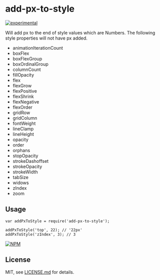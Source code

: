 # add-px-to-style

[![experimental](http://badges.github.io/stability-badges/dist/experimental.svg)](http://github.com/badges/stability-badges)

Will add px to the end of style values which are Numbers. The following style properties will not have px added.

- animationIterationCount
- boxFlex
- boxFlexGroup
- boxOrdinalGroup
- columnCount
- fillOpacity
- flex
- flexGrow
- flexPositive
- flexShrink
- flexNegative
- flexOrder
- gridRow
- gridColumn
- fontWeight
- lineClamp
- lineHeight
- opacity
- order
- orphans
- stopOpacity
- strokeDashoffset
- strokeOpacity
- strokeWidth
- tabSize
- widows
- zIndex
- zoom

## Usage
```
var addPxToStyle = require('add-px-to-style');

addPxToStyle('top', 22); // '22px'
addPxToStyle('zIndex', 3); // 3
```

[![NPM](https://nodei.co/npm/add-px-to-style.png)](https://www.npmjs.com/package/add-px-to-style)

## License

MIT, see [LICENSE.md](http://github.com/mikkoh/add-px-to-style/blob/master/LICENSE.md) for details.

